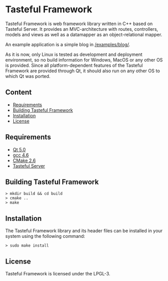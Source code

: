Tasteful Framework
============

Tasteful Framework is web framework library written in C++ based on Tasteful Server.
It provides an MVC-architecture with routes, controllers, models and views as well as a datamapper as an object-relational mapper.

An example application is a simple blog in [/examples/blog/](https://github.com/scheibel/tasteful-framework/tree/master/examples/blog).

As it is now, only Linux is tested as development and deployment environment, so no build information for Windows, MacOS or any other OS is provided.
Since all platform-dependent features of the Tasteful Framework are provided through Qt, it should also run on any other OS to which Qt was ported.

Content
------------

 * [Requirements](#requirements)
 * [Building Tasteful Framework](#building-tasteful-framework)
 * [Installation](#installation)
 * [License](#license)

Requirements
---------------------

 * [Qt 5.0](http://qt.nokia.com/)
 * [gcc 4.6](http://gcc.gnu.org/)
 * [CMake 2.6](http://www.cmake.org/)
 * [Tasteful Server](https://github.com/scheibel/tasteful-server)

Building Tasteful Framework
------------------------------------------

    > mkdir build && cd build
    > cmake ..
    > make

Installation
----------------

The Tasteful Framework library and its header files can be installed in your system using the following command:

    > sudo make install

License
-----------

Tasteful Framework is licensed under the LPGL-3.

